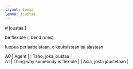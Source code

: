 ```yaml
---
layout: lemma
lemma: joustaa
---
```


<div class="sense">
# <span class="sensename">joustaa.1</span>

<span class="description">be flexible (, bend rules)</span>

<span class="description">luopua periaatteistaan, oikeuksistaan tai ajastaan</span>

A0 | Agent |   | Taho, joka joustaa |  
A1 | Thing why somebody is flexible |   | Asia, josta joustetaan |  

</div>


